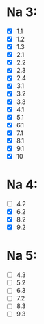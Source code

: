 # Na 3:
- [x] 1.1
- [x] 1.2
- [x] 1.3
- [x] 2.1
- [x] 2.2
- [x] 2.3
- [x] 2.4
- [x] 3.1
- [x] 3.2
- [x] 3.3
- [x] 4.1
- [x] 5.1
- [x] 6.1
- [x] 7.1
- [x] 8.1
- [x] 9.1
- [x] 10

# Na 4:
- [ ] 4.2
- [x] 6.2
- [x] 8.2
- [x] 9.2

# Na 5:
- [ ] 4.3
- [ ] 5.2
- [ ] 6.3
- [ ] 7.2
- [ ] 8.3
- [ ] 9.3
